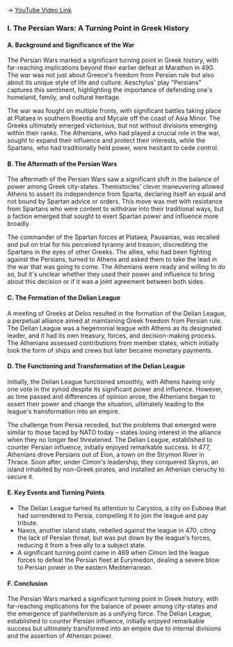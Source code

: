 -> [YouTube Video Link](https://www.youtube.com/watch?v=TMD_evdcMUA&list=PL023BCE5134243987&index=14&pp=iAQB)

### I. The Persian Wars: A Turning Point in Greek History
#### A. Background and Significance of the War

The Persian Wars marked a significant turning point in Greek history, with far-reaching implications beyond their earlier defeat at Marathon in 490. The war was not just about Greece's freedom from Persian rule but also about its unique style of life and culture. Aeschylus' play "Persians" captures this sentiment, highlighting the importance of defending one's homeland, family, and cultural heritage.

The war was fought on multiple fronts, with significant battles taking place at Plataea in southern Boeotia and Mycale off the coast of Asia Minor. The Greeks ultimately emerged victorious, but not without divisions emerging within their ranks. The Athenians, who had played a crucial role in the war, sought to expand their influence and protect their interests, while the Spartans, who had traditionally held power, were hesitant to cede control.

#### B. The Aftermath of the Persian Wars

The aftermath of the Persian Wars saw a significant shift in the balance of power among Greek city-states. Themistocles' clever maneuvering allowed Athens to assert its independence from Sparta, declaring itself an equal and not bound by Spartan advice or orders. This move was met with resistance from Spartans who were content to withdraw into their traditional ways, but a faction emerged that sought to exert Spartan power and influence more broadly.

The commander of the Spartan forces at Plataea, Pausanias, was recalled and put on trial for his perceived tyranny and treason, discrediting the Spartans in the eyes of other Greeks. The allies, who had been fighting against the Persians, turned to Athens and asked them to take the lead in the war that was going to come. The Athenians were ready and willing to do so, but it's unclear whether they used their power and influence to bring about this decision or if it was a joint agreement between both sides.

#### C. The Formation of the Delian League

A meeting of Greeks at Delos resulted in the formation of the Delian League, a perpetual alliance aimed at maintaining Greek freedom from Persian rule. The Delian League was a hegemonial league with Athens as its designated leader, and it had its own treasury, forces, and decision-making process. The Athenians assessed contributions from member states, which initially took the form of ships and crews but later became monetary payments.

#### D. The Functioning and Transformation of the Delian League

Initially, the Delian League functioned smoothly, with Athens having only one vote in the synod despite its significant power and influence. However, as time passed and differences of opinion arose, the Athenians began to assert their power and change the situation, ultimately leading to the league's transformation into an empire.

The challenge from Persia receded, but the problems that emerged were similar to those faced by NATO today – states losing interest in the alliance when they no longer feel threatened. The Delian League, established to counter Persian influence, initially enjoyed remarkable success. In 477, Athenians drove Persians out of Eion, a town on the Strymon River in Thrace. Soon after, under Cimon's leadership, they conquered Skyros, an island inhabited by non-Greek pirates, and installed an Athenian cleruchy to secure it.

#### E. Key Events and Turning Points

*   The Delian League turned its attention to Carystos, a city on Euboea that had surrendered to Persia, compelling it to join the league and pay tribute.
*   Naxos, another island state, rebelled against the league in 470, citing the lack of Persian threat, but was put down by the league's forces, reducing it from a free ally to a subject state.
*   A significant turning point came in 469 when Cimon led the league forces to defeat the Persian fleet at Eurymedon, dealing a severe blow to Persian power in the eastern Mediterranean.

#### F. Conclusion

The Persian Wars marked a significant turning point in Greek history, with far-reaching implications for the balance of power among city-states and the emergence of panhellenism as a unifying force. The Delian League, established to counter Persian influence, initially enjoyed remarkable success but ultimately transformed into an empire due to internal divisions and the assertion of Athenian power.